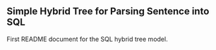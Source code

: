 ## Simple Hybrid Tree for Parsing Sentence into SQL

First README document for the SQL hybrid tree model. 



